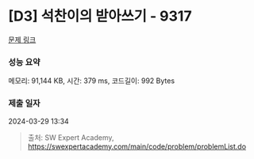 # [D3] 석찬이의 받아쓰기 - 9317 

[문제 링크](https://swexpertacademy.com/main/code/problem/problemDetail.do?contestProbId=AW-hOY5KeEIDFAVg) 

### 성능 요약

메모리: 91,144 KB, 시간: 379 ms, 코드길이: 992 Bytes

### 제출 일자

2024-03-29 13:34



> 출처: SW Expert Academy, https://swexpertacademy.com/main/code/problem/problemList.do